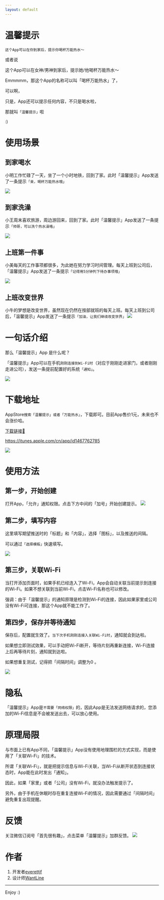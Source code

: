 ```yaml
---
layout: default
---
```



# 温馨提示

`这个App可以在你到家后，提示你喝杯万能热水～`

或者说

这个App可以在女神/男神到家后，提示她/他喝杯万能热水～

Emmmmm，那这个App的名称可以叫「喝杯万能热水」了，

可以啊，

只是，App还可以提示任何内容，不只是喝水啦，

那就叫`「温馨提示」`啦

:)

# 使用场景

## 到家喝水

小明工作忙碌了一天，坐了一个小时地铁，回到了家。此时「温馨提示」App发送了一条提示`「亲，喝杯万能热水哦」`

![](/media/15618337959129.png)


## 到家洗澡

小王周末喜欢旅游，周边游回来，回到了家。此时「温馨提示」App发送了一条提示`「帅哥，可以洗个热水澡咯」`

![](/media/15618338165692.jpg)


## 上班第一件事

小美每天的工作事项都很多，为此她在努力学习时间管理。每天上班到公司后，「温馨提示」App发送了一条提示`「记得用5分钟列下待办事项哦」`

![](/media/15618339034860.jpg)


## 上班改变世界

小牛的梦想是改变世界，虽然现在仍然在按部就班的每天上班。每天上班到公司后，「温馨提示」App发送了一条提示`「加油，让我们继续改变世界」`
![](/media/15618340073336.jpg)


# 一句话介绍

那么「温馨提示」App 是什么呢？

「温馨提示」App可以在手机`刚刚连接到Wi-Fi时`（对应于刚刚走进家门，或者刚刚走进公司），发送一条提前配置好的系统`「通知」`。

![](/media/15619093268454.jpg)



# 下载地址

AppStore`搜索「温馨提示」或者「万能热水」`，下载即可。目前App售价1元，未来也不会涨价哈。

[下载链接🔗](https://itunes.apple.com/cn/app/id1467762785)

https://itunes.apple.com/cn/app/id1467762785

![](/media/15621160270092.jpg)



# 使用方法

## 第一步，开始创建

打开App，「允许」通知权限。点击下方中间的「加号」开始创建提示。
![](/media/15618314526953.jpg)



## 第二步，填写内容

这里填写期望推送时的「标题」和「内容」，选择「图标」，以及推送的间隔。

可以通过`「选择模板」`快速填写。

![](/media/15618315310839.jpg)

## 第三步，关联Wi-Fi

当打开添加页面时，如果手机已经连入了Wi-Fi，App会自动关联当前提示到连接的Wi-Fi。如果不想关联到当前Wi-Fi，点击Wi-Fi名称也可以修改。

强调：由于「温馨提示」的通知原理是检测到Wi-Fi的连接，因此如果家里或公司没有Wi-Fi可连接，那这个App就不能工作了。

## 第四步，保存并等待通知

保存后，配置就生效了。`当下次手机刚刚连接入关联Wi-Fi时`，通知就会到达啦。

如果想立即测试效果，可以手动把Wi-Fi断开，等待片刻再重新连接，Wi-Fi连接上后再等待片刻，通知就到达啦。

如果想重复测试，记得把「间隔时间」调整为0 。

![](/media/15618329291525.jpg)


# 隐私

「温馨提示」App是`不需要「网络权限」`的，因此App是无法发送网络请求的，您添加的Wi-Fi信息是不会被发送出去，可以放心使用。

# 原理局限

与市面上已有App不同，「温馨提示」App没有使用地理围栏的方式实现，而是使用了「关联Wi-Fi」的技术。

所谓「关联Wi-Fi」，就是把提示信息与Wi-Fi关联，当Wi-Fi从断开状态到连接状态时，App能在此时发出「通知」。

因此，如果「家里」或者「公司」没有Wi-Fi，就没办法触发提示了。

另外，由于手机在休眠时存在重复连接Wi-Fi的情况，因此需要通过「间隔时间」避免重复出现提醒。



# 反馈

关注微信订阅号「首先很有趣」，点击菜单「温馨提示」加群反馈。
![](/media/15618327527833.jpg)


# 作者

1. 开发者[everettjf](https://weibo.com/everettjf)
2. 设计师[WantLine](https://weibo.com/wantline)

---

Enjoy :)

